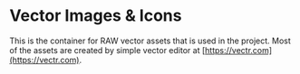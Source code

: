 Vector Images & Icons
=========
This is the container for RAW vector assets that is used in the project.
Most of the assets are created by simple vector editor at [https://vectr.com](https://vectr.com).
